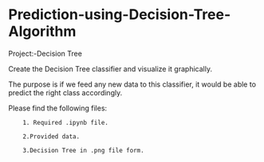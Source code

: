 # Prediction-using-Decision-Tree-Algorithm

Project:-Decision Tree

Create the Decision Tree classifier and visualize it graphically.

The purpose is if we feed any new data to this classifier, it would be able to predict the right class accordingly.

Please find the following files:

        1. Required .ipynb file.
        
        2.Provided data.
        
        3.Decision Tree in .png file form.
